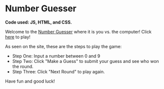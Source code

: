 # Number Guesser
<strong> Code used: JS, HTML, and CSS. </strong>

Welcome to the <a href="https://gamedevdiana.github.io/NumberGuesser/">Number Guesser</a> where it is you vs. the computer! 
Click <a href="https://gamedevdiana.github.io/NumberGuesser/">here</a> to play!

As seen on the site, these are the steps to play the game:
- Step One: Input a number between 0 and 9
- Step Two: Click "Make a Guess" to submit your guess and see who won the round.
- Step Three: Click "Next Round" to play again.

Have fun and good luck!